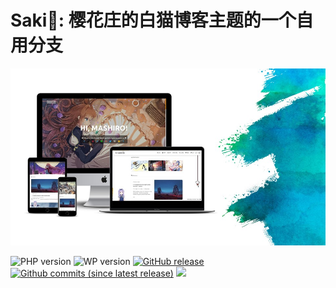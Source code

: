 ﻿Saki🌸: 樱花庄的白猫博客主题的一个自用分支
===

![Saki](screenshot.jpg)

![PHP version](https://img.shields.io/badge/PHP-7.1+-4F5B93.svg?style=flat-square&logo=php)
![WP version](https://img.shields.io/badge/WordPress-5.3-0073aa.svg?style=flat-square&logo=wordpress)
[![GitHub release](https://img.shields.io/github/v/release/mashirozx/Saki.svg?style=flat-square&logo=github)](https://github.com/mashirozx/Saki/releases/latest)
[![Github commits (since latest release)](https://img.shields.io/github/commits-since/mashirozx/Saki/latest/dev.svg?style=flat-square&logo=git&color=important)](https://github.com/mashirozx/Saki/commits/dev)
[![](https://data.jsdelivr.com/v1/package/gh/moezx/cdn/badge)](https://www.jsdelivr.com/package/gh/moezx/cdn)
